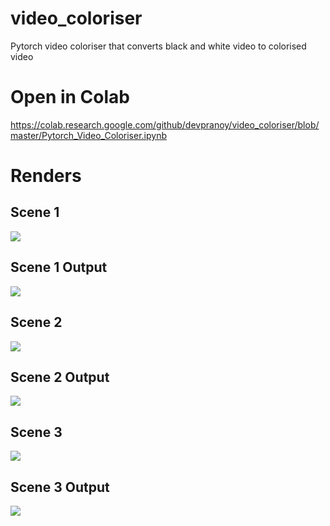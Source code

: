 # video_coloriser
Pytorch video coloriser that converts black and white video to colorised video
 # Open in Colab
 https://colab.research.google.com/github/devpranoy/video_coloriser/blob/master/Pytorch_Video_Coloriser.ipynb

# Renders 

Scene 1
--
![](https://media.giphy.com/media/1zRdaBUwHY9TICbauA/giphy.gif)

Scene 1 Output
--
![](https://media.giphy.com/media/AEAnr9t21zJCqJ8bne/giphy.gif)

Scene 2
--
![](https://media.giphy.com/media/9Pb5noXeTuvk7qT7KA/giphy.gif)

Scene 2 Output
--
![](https://media.giphy.com/media/mugVpoFa4JLyfgqIKM/giphy.gif)

Scene 3
--
![](https://media.giphy.com/media/14SE6nWyrzMRwMM4Ie/giphy.gif)

Scene 3 Output
--
![](https://media.giphy.com/media/4SZF3kS1viMbVTz6Cf/giphy.gif)
